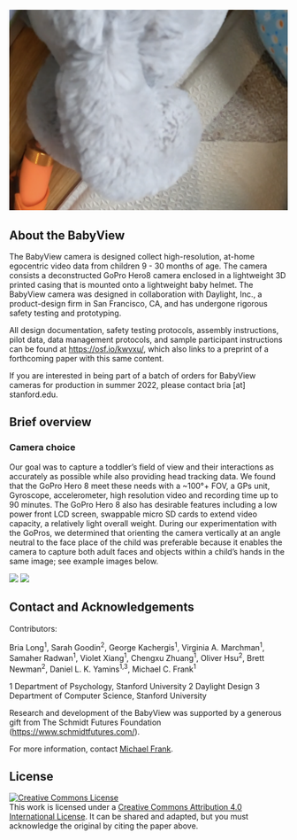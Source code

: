 ![babyview_photo.png](babyview_photo.png)


## About the BabyView

The BabyView camera is designed collect high-resolution, at-home egocentric video data from children 9 - 30 months of age.  The camera consists a deconstructed  GoPro Hero8 camera enclosed in a lightweight 3D printed casing that is mounted onto a lightweight baby helmet. The BabyView camera was designed in collaboration with Daylight, Inc., a product-design firm in San Francisco, CA, and has undergone rigorous safety testing and prototyping.

All design documentation, safety testing protocols, assembly instructions, pilot data, data management protocols, and sample participant instructions can be found at https://osf.io/kwvxu/, which also links to a preprint of a forthcoming paper with this same content. 

If you are interested in being part of a batch of orders for BabyView cameras for production in summer 2022, please contact bria [at] stanford.edu.

## Brief overview

### Camera choice 
Our goal was to capture a toddler’s field of view and their interactions as accurately as possible while also providing head tracking data. We found that the GoPro Hero 8 meet these needs with a ~100°+ FOV, a GPs unit, Gyroscope, accelerometer, high resolution video and recording time up to 90 minutes. The GoPro Hero 8 also has desirable features including a low power front LCD screen, swappable micro SD cards to extend video capacity, a relatively light overall weight. During our experimentation with the GoPros, we determined that orienting the camera vertically at an angle neutral to the face place of the child was preferable because it enables the camera to capture both adult faces and objects within a child’s hands in the same image; see example images below.

<p float="left">
<img src="example_frame_1.png" width="350">
<img src="example_frame_2.png" width="350">
</p>

## Contact and Acknowledgements


Contributors: 

Bria Long<sup>1</sup>, Sarah Goodin<sup>2</sup>, George Kachergis<sup>1</sup>, Virginia A. Marchman<sup>1</sup>, Samaher Radwan<sup>1</sup>, 
Violet Xiang<sup>1</sup>, Chengxu Zhuang<sup>1</sup>, Oliver Hsu<sup>2</sup>, Brett Newman<sup>2</sup>, Daniel L. K. Yamins<sup>1,3</sup>, Michael C. Frank<sup>1</sup>

1 Department of Psychology, Stanford University
2 Daylight Design
3 Department of Computer Science, Stanford University

Research and development of the BabyView was supported by a generous gift from The Schmidt Futures Foundation (https://www.schmidtfutures.com/).

For more information, contact [Michael Frank](http://web.stanford.edu/~mcfrank/).

## License

<a rel="license" href="http://creativecommons.org/licenses/by/4.0/"><img alt="Creative Commons License" style="border-width:0" src="https://i.creativecommons.org/l/by/4.0/88x31.png" /></a><br />This work is licensed under a <a rel="license" href="http://creativecommons.org/licenses/by/4.0/">Creative Commons Attribution 4.0 International License</a>. It can be shared and adapted, but you must acknowledge the original by citing the paper above. 
